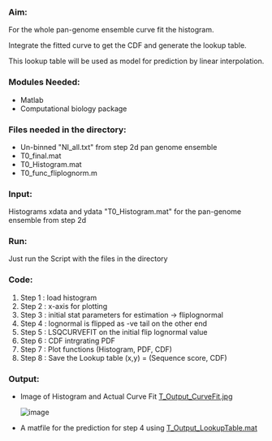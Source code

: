 ### Aim: 
For the whole pan-genome ensemble curve fit the histogram. 

Integrate the fitted curve to get the CDF and generate the lookup table.

This lookup table will be used as model for prediction by linear interpolation.

### Modules Needed: 
* Matlab
* Computational biology package 

### Files needed in the directory:
* Un-binned "NI_all.txt" from step 2d pan genome ensemble 
* T0_final.mat 
* T0_Histogram.mat
* T0_func_fliplognorm.m

### Input: 
Histograms xdata and ydata "T0_Histogram.mat" for the pan-genome ensemble from step 2d 

### Run:
Just run the Script with the files in the directory

### Code:
1. Step 1 : load histogram
1. Step 2 : x-axis for plotting
1. Step 3 : initial stat parameters for estimation -> fliplognormal
1. Step 4 : lognormal is flipped as -ve tail on the other end
1. Step 5 : LSQCURVEFIT on the initial flip lognormal value
1. Step 6 : CDF intrgrating PDF
1. Step 7 : Plot functions (Histogram, PDF, CDF)
1. Step 8 : Save the Lookup table (x,y) = (Sequence score, CDF)

### Output: 
* Image of Histogram and Actual Curve Fit [T_Output_CurveFit.jpg](https://github.com/Niha002/Release_Tagmentation/blob/main/3_Training_NT_Stat/Step3_Curve_Fitting/T_Output_CurveFit.jpg)
 
  ![image](https://user-images.githubusercontent.com/55808380/168681352-8d3794fb-0387-4b41-8511-5407d5387822.png)


* A matfile for the prediction for step 4 using [T_Output_LookupTable.mat](https://github.com/Niha002/Release_Tagmentation/blob/main/3_Training_NT_Stat/Step3_Curve_Fitting/T_Output_LookupTable.mat)
